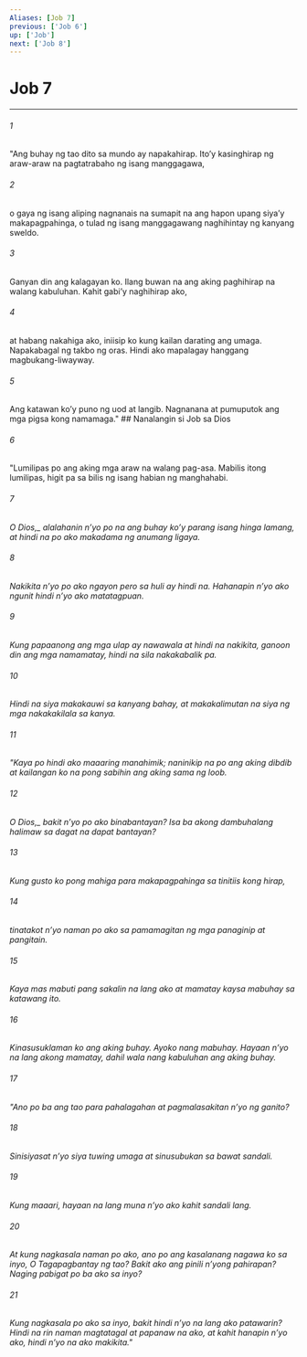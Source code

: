 ```yaml
---
Aliases: [Job 7]
previous: ['Job 6']
up: ['Job']
next: ['Job 8']
---
```

# Job 7

***






















###### 1 










"Ang buhay ng tao dito sa mundo ay napakahirap. Itoʼy kasinghirap ng araw-araw na pagtatrabaho ng isang manggagawa, 





















###### 2 










o gaya ng isang aliping nagnanais na sumapit na ang hapon upang siyaʼy makapagpahinga, o tulad ng isang manggagawang naghihintay ng kanyang sweldo. 





















###### 3 










Ganyan din ang kalagayan ko. Ilang buwan na ang aking paghihirap na walang kabuluhan. Kahit gabiʼy naghihirap ako, 





















###### 4 










at habang nakahiga ako, iniisip ko kung kailan darating ang umaga. Napakabagal ng takbo ng oras. Hindi ako mapalagay hanggang magbukang-liwayway. 





















###### 5 










Ang katawan koʼy puno ng uod at langib. Nagnanana at pumuputok ang mga pigsa kong namamaga." ## Nanalangin si Job sa Dios 





















###### 6 










"Lumilipas po ang aking mga araw na walang pag-asa. Mabilis itong lumilipas, higit pa sa bilis ng isang habian ng manghahabi. 





















###### 7 










<i class="trans-change">O Dios,_ alalahanin nʼyo po na ang buhay koʼy parang isang hinga lamang, at hindi na po ako makadama ng anumang ligaya. 





















###### 8 










Nakikita nʼyo po ako ngayon pero sa huli ay hindi na. Hahanapin nʼyo ako ngunit hindi nʼyo ako matatagpuan. 





















###### 9 










Kung papaanong ang mga ulap ay nawawala at hindi na nakikita, ganoon din ang mga namamatay, hindi na sila nakakabalik pa. 





















###### 10 










Hindi na siya makakauwi sa kanyang bahay, at makakalimutan na siya ng mga nakakakilala sa kanya. 





















###### 11 










"Kaya po hindi ako maaaring manahimik; naninikip na po ang aking dibdib at kailangan ko na pong sabihin ang aking sama ng loob. 





















###### 12 










<i class="trans-change">O Dios,_ bakit nʼyo po ako binabantayan? Isa ba akong dambuhalang halimaw sa dagat na dapat bantayan? 





















###### 13 










Kung gusto ko pong mahiga para makapagpahinga sa tinitiis kong hirap, 





















###### 14 










tinatakot nʼyo naman po ako sa pamamagitan ng mga panaginip at pangitain. 





















###### 15 










Kaya mas mabuti pang sakalin na lang ako at mamatay kaysa mabuhay sa katawang ito. 





















###### 16 










Kinasusuklaman ko ang aking buhay. Ayoko nang mabuhay. Hayaan nʼyo na lang akong mamatay, dahil wala nang kabuluhan ang aking buhay. 





















###### 17 










"Ano po ba ang tao para pahalagahan at pagmalasakitan nʼyo ng ganito? 





















###### 18 










Sinisiyasat nʼyo siya tuwing umaga at sinusubukan sa bawat sandali. 





















###### 19 










Kung maaari, hayaan na lang muna nʼyo ako kahit sandali lang. 





















###### 20 










At kung nagkasala naman po ako, ano po ang kasalanang nagawa ko sa inyo, O Tagapagbantay ng tao? Bakit ako ang pinili nʼyong pahirapan? Naging pabigat po ba ako sa inyo? 





















###### 21 










Kung nagkasala po ako sa inyo, bakit hindi nʼyo na lang ako patawarin? Hindi na rin naman magtatagal at papanaw na ako, at kahit hanapin nʼyo ako, hindi nʼyo na ako makikita."

